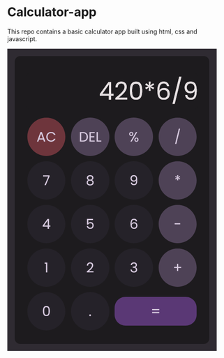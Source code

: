 # Calculator-app
This repo contains a basic calculator app built using html, css and javascript.

![Calculator app](Images/calculator-app.png)
